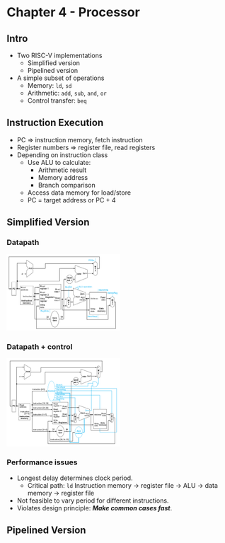 # Chapter 4 - Processor

## Intro

- Two RISC-V implementations
  - Simplified version
  - Pipelined version
- A simple subset of operations
  - Memory: `ld`, `sd`
  - Arithmetic: `add`, `sub`, `and`, `or`
  - Control transfer: `beq`

## Instruction Execution

- PC $\Rightarrow$ instruction memory, fetch instruction
- Register numbers &#8658; register file, read registers
- Depending on instruction class
  - Use ALU to calculate:
    - Arithmetic result
    - Memory address
    - Branch comparison
  - Access data memory for load/store
  - PC = target address or PC + 4

## Simplified Version

### Datapath

<img src="pics/datapath.png" style="zoom: 25%;" />

### Datapath + control

<img src="pics/datapath_with_control.png" style="zoom: 25%;" />

### Performance issues

- Longest delay determines clock period.
  - Critical path: `ld`
    Instruction memory &#8594; register file &#8594; ALU &#8594; data memory &#8594; register file
- Not feasible to vary period for different instructions.
- Violates design principle: ***Make common cases fast***.

## Pipelined Version



